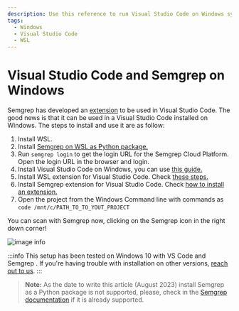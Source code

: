 ```yaml
---
description: Use this reference to run Visual Studio Code on Windows systems with the Semgrep extension.
tags:
  - Windows
  - Visual Studio Code
  - WSL
---
```


# Visual Studio Code and Semgrep on Windows
Semgrep has developed an [extension](https://semgrep.dev/docs/extensions/semgrep-vs-code/) to be used in Visual Studio Code. 
The good news is that it can be used in a Visual Studio Code installed on Windows.
The steps to install and use it are as follow:

1. Install WSL. 
2. Install [Semgrep on WSL as Python package.](https://semgrep.dev/docs/getting-started/#installing-and-running-semgrep-locally)
3. Run `semgrep login` to get the login URL for the Semgrep Cloud Platform. Open the login URL in the browser and login.
4. Install Visual Studio Code on Windows, you can use [this guide.](https://code.visualstudio.com/docs/setup/windows)
5. Install WSL extension for Visual Studio Code. Check [these steps.](https://code.visualstudio.com/docs/remote/wsl)
6. Install Semgrep extension for Visual Studio Code. Check [how to install an extension.](https://code.visualstudio.com/docs/editor/extension-marketplace#_install-an-extension)
7. Open the project from the Windows Command line with commands as `code /mnt/c/PATH_TO_TO_YOUT_PROJECT`

You can scan with Semgrep now, clicking on the Semgrep icon in the right down corner!

![image info](/img/kb/vscode-windows.png)

:::info
This setup has been tested on Windows 10 with VS Code <X> and Semgrep <Y>. If you're having trouble with installation on other versions, [reach out to us](/docs/support). 
:::

> **Note:** As the date to write this article (August 2023) install Semgrep as a Python package is not supported, please, check in the [Semgrep documentation](https://semgrep.dev/docs/getting-started/#installing-and-running-semgrep-locally) if it is already supported.
